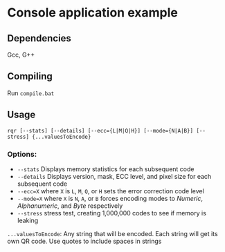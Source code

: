 # Console application example

## Dependencies
Gcc, G++

## Compiling
Run `compile.bat`

## Usage
`rqr [--stats] [--details] [--ecc={L|M|Q|H}] [--mode={N|A|B}] [--stress] {...valuesToEncode}`

### Options:
- `--stats` Displays memory statistics for each subsequent code
- `--details` Displays version, mask, ECC level, and pixel size for each subsequent code
- `--ecc=X` where `X` is `L`, `M`, `Q`, or `H` sets the error correction code level
- `--mode=X` where `X` is `N`, `A`, or `B` forces encoding modes to _Numeric_, _Alphanumeric_, and _Byte_ respectively 
- `--stress` stress test, creating 1,000,000 codes to see if memory is leaking

`...valuesToEncode`: Any string that will be encoded. Each string will get its own QR code. Use quotes to include spaces in strings
